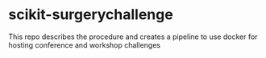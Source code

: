 # scikit-surgerychallenge
This repo describes the procedure and creates a pipeline to use docker for hosting conference and workshop challenges 
